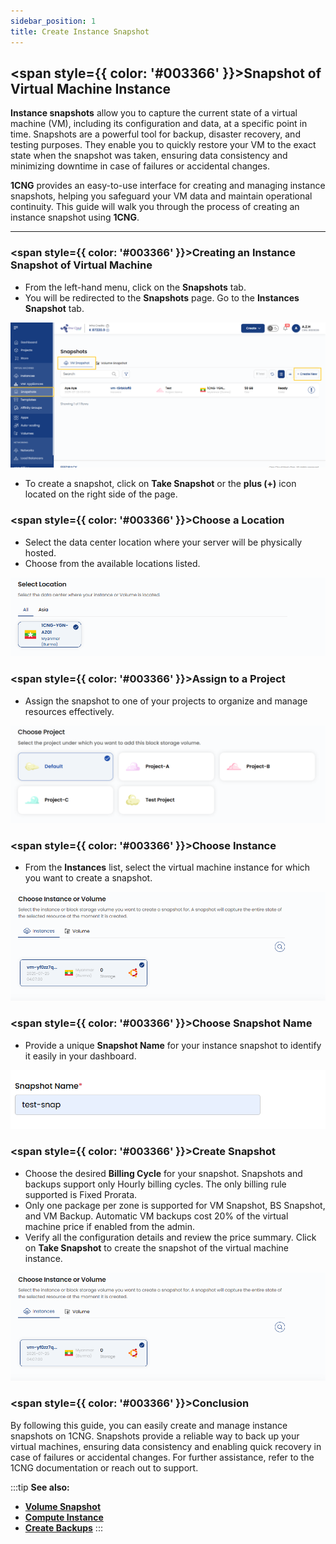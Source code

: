 ```yaml
---
sidebar_position: 1
title: Create Instance Snapshot
---
```


## <span style={{ color: '#003366' }}>Snapshot of Virtual Machine Instance</span>

**Instance snapshots** allow you to capture the current state of a virtual machine (VM), including its configuration and data, at a specific point in time. Snapshots are a powerful tool for backup, disaster recovery, and testing purposes. They enable you to quickly restore your VM to the exact state when the snapshot was taken, ensuring data consistency and minimizing downtime in case of failures or accidental changes.

**1CNG** provides an easy-to-use interface for creating and managing instance snapshots, helping you safeguard your VM data and maintain operational continuity. This guide will walk you through the process of creating an instance snapshot using **1CNG**.

----------

### <span style={{ color: '#003366' }}>Creating an Instance Snapshot of Virtual Machine</span>

- From the left-hand menu, click on the **Snapshots** tab.
- You will be redirected to the **Snapshots** page. Go to the **Instances Snapshot** tab.

![Snapshots Page](images/vm-snapshot.png)

- To create a snapshot, click on **Take Snapshot** or the **plus (+)** icon located on the right side of the page.

### <span style={{ color: '#003366' }}>Choose a Location</span>

- Select the data center location where your server will be physically hosted.
- Choose from the available locations listed.

![Choose Location](images/vm-snapshot-select-location.png)

### <span style={{ color: '#003366' }}>Assign to a Project</span>

- Assign the snapshot to one of your projects to organize and manage resources effectively.

![Assign to Project](images/vm-snapshot-choose-project.png)

### <span style={{ color: '#003366' }}>Choose Instance</span>

- From the **Instances** list, select the virtual machine instance for which you want to create a snapshot.

![Choose Instance](images/choose-instance-or-volume.png)

### <span style={{ color: '#003366' }}>Choose Snapshot Name</span>

- Provide a unique **Snapshot Name** for your instance snapshot to identify it easily in your dashboard.

![Choose Snapshot Name](images/vm-snapshot-name.png)

### <span style={{ color: '#003366' }}>Create Snapshot</span>

- Choose the desired **Billing Cycle** for your snapshot. Snapshots and backups support only Hourly billing cycles. The only billing rule supported is Fixed Prorata.
- Only one package per zone is supported for VM Snapshot, BS Snapshot, and VM Backup. Automatic VM backups cost 20% of the virtual machine price if enabled from the admin.
- Verify all the configuration details and review the price summary. Click on **Take Snapshot** to create the snapshot of the virtual machine instance.

![Create Snapshot](images/choose-instance-or-volume.png)

### <span style={{ color: '#003366' }}>Conclusion</span>

By following this guide, you can easily create and manage instance snapshots on 1CNG. Snapshots provide a reliable way to back up your virtual machines, ensuring data consistency and enabling quick recovery in case of failures or accidental changes. For further assistance, refer to the 1CNG documentation or reach out to support.

:::tip
**See also:**  
- **[Volume Snapshot](./../Volume%20Snapshot/Create%20Volume%20Snapshot.md)**  
- **[Compute Instance](./../Compute/Guides%20For%20Apache%20CloudStack/Compute%20Instance.md)**
- **[Create Backups](./../Backups/Create%20Backups.md)**
:::